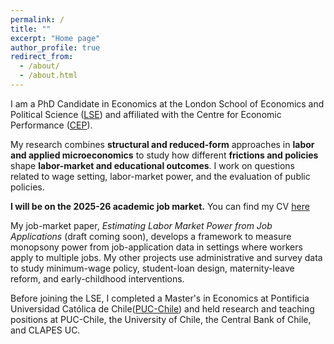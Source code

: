 ```yaml
---
permalink: /
title: ""
excerpt: "Home page"
author_profile: true
redirect_from: 
  - /about/
  - /about.html
---
```


I am a PhD Candidate in Economics at the London School of Economics and Political Science ([LSE](https://www.lse.ac.uk/economics)) and affiliated with the Centre for Economic Performance ([CEP](https://cep.lse.ac.uk)).

My research combines **structural and reduced-form** approaches in **labor and applied microeconomics** to study how different **frictions and policies** shape **labor-market and educational outcomes**. I work on questions related to wage setting, labor-market power, and the evaluation of public policies. 

**I will be on the 2025-26 academic job market.** You can find my CV [here](https://palbagli.github.io/files/CV/Pinjas_Albagli_CV.pdf)

My job-market paper, *Estimating Labor Market Power from Job Applications* (draft coming soon), develops a framework to measure monopsony power from job-application data in settings where workers apply to multiple jobs. My other projects use administrative and survey data to study minimum-wage policy, student-loan design, maternity-leave reform, and early-childhood interventions.

Before joining the LSE, I completed a Master's in Economics at Pontificia Universidad Católica de Chile([PUC-Chile](https://economia.uc.cl)) and held research and teaching positions at PUC-Chile, the University of Chile, the Central Bank of Chile, and CLAPES UC.